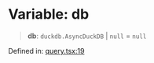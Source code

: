 # Variable: db

> **db**: `duckdb.AsyncDuckDB` \| `null` = `null`

Defined in: [query.tsx:19](https://github.com/GeoDaCenter/openassistant/blob/a5eebdb32e6bf1b6b4eedf634485568edcefaa57/packages/duckdb/src/query.tsx#L19)
